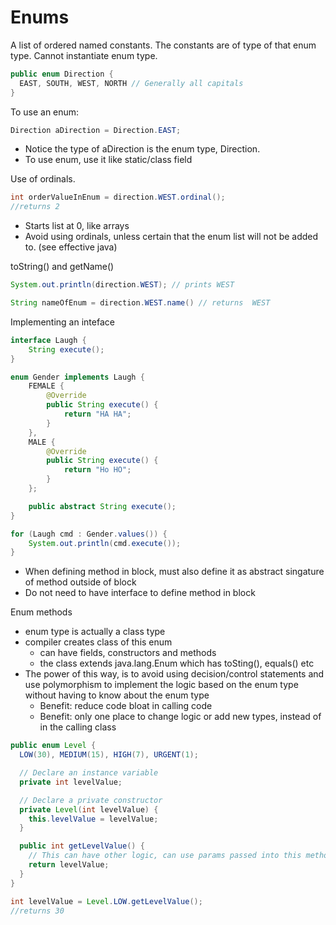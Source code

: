 # Enums

A list of ordered named constants. The constants are of type of that enum type. Cannot instantiate enum type.

```java
public enum Direction {
  EAST, SOUTH, WEST, NORTH // Generally all capitals
}
```

To use an enum:

```java
Direction aDirection = Direction.EAST;
```
  - Notice the type of aDirection is the enum type, Direction.
  - To use enum, use it like static/class field

Use of ordinals.

```java
int orderValueInEnum = direction.WEST.ordinal();
//returns 2
```
  - Starts list at 0, like arrays
  - Avoid using ordinals, unless certain that the enum list will not be added to. (see effective java)

toString() and getName()

```java
System.out.println(direction.WEST); // prints WEST

String nameOfEnum = direction.WEST.name() // returns  WEST
```

Implementing an inteface

```java
interface Laugh {
    String execute();
}

enum Gender implements Laugh {
    FEMALE {
        @Override
        public String execute() {
            return "HA HA";
        }
    },
    MALE {
        @Override
        public String execute() {
            return "Ho HO";
        }
    };

    public abstract String execute();
}

for (Laugh cmd : Gender.values()) {
    System.out.println(cmd.execute());
}
```
  - When defining method in block, must also define it as abstract singature of method outside of block
  - Do not need to have interface to define method in block

Enum methods

 - enum type is actually a class type
 - compiler creates class of this enum
   - can have fields, constructors and methods
   - the class extends java.lang.Enum which has toSting(), equals() etc
 - The power of this way, is to avoid using decision/control statements and use polymorphism to implement the logic based on the enum type without having to know about the enum type
   - Benefit: reduce code bloat in calling code
   - Benefit: only one place to change logic or add new types, instead of in the calling class

```java
public enum Level {
  LOW(30), MEDIUM(15), HIGH(7), URGENT(1);

  // Declare an instance variable
  private int levelValue;

  // Declare a private constructor
  private Level(int levelValue) {
    this.levelValue = levelValue;
  }

  public int getLevelValue() {
    // This can have other logic, can use params passed into this method to
    return levelValue;
  }
}

int levelValue = Level.LOW.getLevelValue();
//returns 30
```
